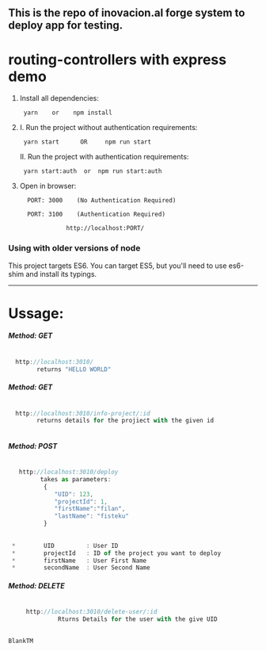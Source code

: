 ## This is the repo of inovacion.al forge system to deploy app for testing.
# routing-controllers with express demo

1) Install all dependencies:

        yarn    or    npm install
    
2) I. Run the project without authentication requirements:

        yarn start      OR     npm run start
    
    II. Run the project with authentication requirements:

        yarn start:auth  or  npm run start:auth

3) Open in browser:
    
   
         PORT: 3000    (No Authentication Required)
    
         PORT: 3100    (Authentication Required)
 
                    http://localhost:PORT/

### Using with older versions of node

This project targets ES6. 
You can target ES5, but you'll need to use es6-shim and install its typings.


__________________________________________________________________________

# Ussage: 


##### Method: GET
```typescript

  http://localhost:3010/ 
        returns "HELLO WORLD"

```
##### Method: GET
```typescript

  http://localhost:3010/info-project/:id
        returns details for the projiect with the given id
    
   ``` 
   
   ##### Method: POST
   ```typescript

      http://localhost:3010/deploy
            takes as parameters:
             {
                "UID": 123,               
                "projectId": 1,           
                "firstName":"filan",     
                "lastName": "fisteku"        
             }
    
    
    *        UID         : User ID 
    *        projectId   : ID of the project you want to deploy
    *        firstName   : User First Name
    *        secondName  : User Second Name

```
##### Method: DELETE
```typescript

     http://localhost:3010/delete-user/:id
              Rturns Details for the user with the give UID
             

```


`BlankTM`
